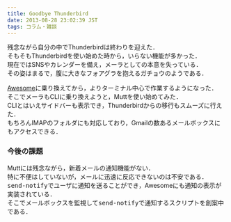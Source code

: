 ```yaml
---
title: Goodbye Thunderbird
date: 2013-08-28 23:02:39 JST
tags: コラム・雑談
---
```


残念ながら自分の中でThunderbirdは終わりを迎えた．  
そもそもThunderbirdを使い始めた時から，いらない機能が多かった．  
現在ではSNSやカレンダーを備え，メーラとしての本意を失っている．  
その姿はまるで，腹に大きなフォアグラを抱えるガチョウのようである．

[Awesome](http://folioscope.hatenablog.jp/entry/2013/06/10/224610)に乗り換えてから，よりターミナル中心で作業するようになった．  
そこでメーラもCLIに乗り換えようと，Muttを使い始めてみた．  
CLIとはいえサイドバーも表示でき，Thunderbirdからの移行もスムーズに行えた．  
もちろんIMAPのフォルダにも対応しており，Gmailの数あるメールボックスにもアクセスできる．

### 今後の課題

Muttには残念ながら，新着メールの通知機能がない．  
特に不便はしていないが，メールに迅速に反応できないのは不安である．  
<span style="font-family:monospace">send-notify</span>でユーザに通知を送ることができ，Awesomeにも通知の表示が実装されている．  
そこでメールボックスを監視して<span style="font-family:monospace">send-notify</span>で通知するスクリプトを創案中である．

